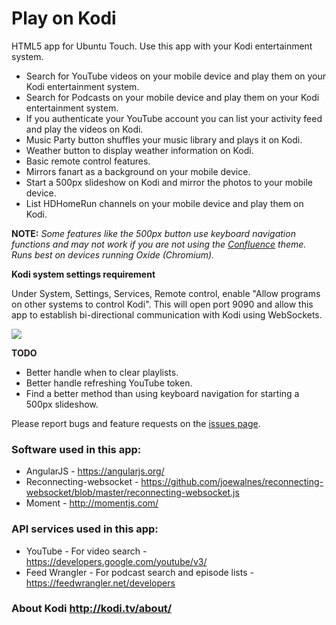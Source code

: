 # Play on Kodi
HTML5 app for Ubuntu Touch. Use this app with your Kodi entertainment system.

* Search for YouTube videos on your mobile device and play them on your Kodi entertainment system.
* Search for Podcasts on your mobile device and play them on your Kodi entertainment system.
* If you authenticate your YouTube account you can list your activity feed and play the videos on Kodi.
* Music Party button shuffles your music library and plays it on Kodi.
* Weather button to display weather information on Kodi.
* Basic remote control features.
* Mirrors fanart as a background on your mobile device.
* Start a 500px slideshow on Kodi and mirror the photos to your mobile device.
* List HDHomeRun channels on your mobile device and play them on Kodi.

**NOTE:** *Some features like the 500px button use keyboard navigation functions and may not work if you are not using the [Confluence](http://kodi.wiki/view/Confluence) theme. Runs best on devices running Oxide (Chromium).*

**Kodi system settings requirement**

Under System, Settings, Services, Remote control, enable "Allow programs on other systems to control Kodi". This will open port 9090 and allow this app to establish bi-directional communication with Kodi using WebSockets. 

![](http://i.imgur.com/IbGT0Fn.png)

**TODO**
* Better handle when to clear playlists.
* Better handle refreshing YouTube token.
* Find a better method than using keyboard navigation for starting a 500px slideshow.

Please report bugs and feature requests on the [issues page](https://github.com/pla1/PlayOnKodi/issues).

### Software used in this app:
* AngularJS - https://angularjs.org/
* Reconnecting-websocket - https://github.com/joewalnes/reconnecting-websocket/blob/master/reconnecting-websocket.js
* Moment - http://momentjs.com/

### API services used in this app: 
* YouTube - For video search - https://developers.google.com/youtube/v3/
* Feed Wrangler - For podcast search and episode lists - https://feedwrangler.net/developers

### About Kodi http://kodi.tv/about/
